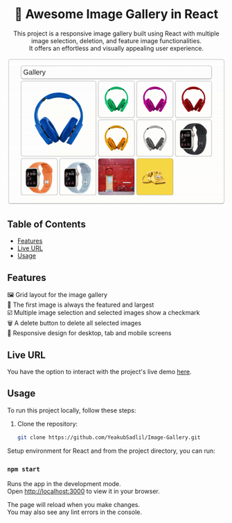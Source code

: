 <h1 align="center">
  🌟 Awesome Image Gallery in React
</h1>
<p align="center"> 
This project is a responsive image gallery built using React with multiple image selection, deletion, and feature image functionalities. <br>
It offers an effortless and visually appealing user experience.
</p>

<p align="center">
  <img src="https://github.com/YeakubSadlil/Image-Gallery/blob/main/gallery1.gif?raw=true" alt="GIF" />
</p>


  
## Table of Contents
- [Features](#features)
- [Live URL](#Live-URL)
- [Usage](#usage)
  
## Features
🖼️ Grid layout for the image gallery<br>
🌟 The first image is always the featured and largest<br>
 ☑️  Multiple image selection and selected images show a checkmark<br>
🗑️ A delete button to delete all selected images<br>
📱 Responsive design for desktop, tab and mobile screens<br>

## Live URL
You have the option to interact with the project's live demo [here](https://yeakubsadlil.github.io/Image-Gallery/).
## Usage
To run this project locally, follow these steps:

1. Clone the repository:
   ```bash
   git clone https://github.com/YeakubSadlil/Image-Gallery.git
Setup environment for React and from the project directory, you can run:

### `npm start`

Runs the app in the development mode.\
Open [http://localhost:3000](http://localhost:3000) to view it in your browser.

The page will reload when you make changes.\
You may also see any lint errors in the console.
